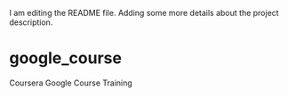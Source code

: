 I am editing the README file. Adding some more details about the project description.
# google_course
Coursera Google Course Training
